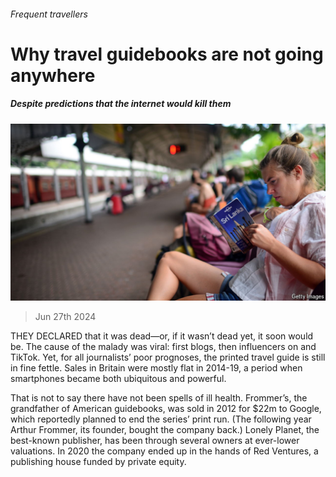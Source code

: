 ###### Frequent travellers

# Why travel guidebooks are not going anywhere 

##### Despite predictions that the internet would kill them 

![image](images/20240629_CUP503.jpg) 

> Jun 27th 2024 

THEY DECLARED that it was dead—or, if it wasn’t dead yet, it soon would be. The cause of the malady was viral: first blogs, then influencers on  and TikTok. Yet, for all journalists’ poor prognoses, the printed travel guide is still in fine fettle. Sales in Britain were mostly flat in 2014-19, a period when smartphones became both ubiquitous and powerful. 

That is not to say there have not been spells of ill health. Frommer’s, the grandfather of American guidebooks, was sold in 2012 for $22m to Google, which reportedly planned to end the series’ print run. (The following year Arthur Frommer, its founder, bought the company back.) Lonely Planet, the best-known publisher, has been through several owners at ever-lower valuations. In 2020 the company ended up in the hands of Red Ventures, a publishing house funded by private equity. 


